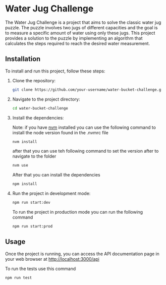 # Water Jug Challenge

The Water Jug Challenge is a project that aims to solve the classic water jug puzzle. The puzzle involves two jugs of different capacities and the goal is to measure a specific amount of water using only these jugs. This project provides a solution to the puzzle by implementing an algorithm that calculates the steps required to reach the desired water measurement.

## Installation

To install and run this project, follow these steps:

1. Clone the repository:

    ```bash
    git clone https://github.com/your-username/water-bucket-challenge.git
    ```

2. Navigate to the project directory:

    ```bash
    cd water-bucket-challenge
    ```

3. Install the dependencies:

    Note: if you have [nvm](https://github.com/nvm-sh/nvm) installed you can use the following command to install
    the node version found in the .nvmrc file

    ```bash
    nvm install
    ```

    after that you can use teh following command to set the
    version after to navigate to the folder

    ```bash
    nvm use
    ```

    After that you can install the dependencies

    ```bash
    npm install
    ```

4. Run the project in development mode:

    ```bash
    npm run start:dev
    ```

    To run the project in production mode you can
    run the following command

    ```bash
    npm run start:prod
    ```

## Usage

Once the project is running, you can access the API documentation page in your web browser at <http://localhost:3000/api>

To run the tests use this command

```bash
npm run test
```
